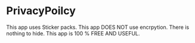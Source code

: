 # PrivacyPoilcy

This app uses Sticker packs. This app DOES NOT use encrpytion. There is nothing to hide. This app is 100 % FREE AND USEFUL.

